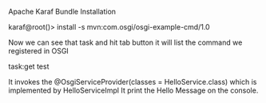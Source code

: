 Apache Karaf Bundle Installation

karaf@root()> install  -s mvn:com.osgi/osgi-example-cmd/1.0

Now we can see that task and hit tab button it will list the command we registered in OSGI

task:get test

It invokes the @OsgiServiceProvider(classes = HelloService.class) which is implemented by HelloServiceImpl
It print the Hello Message on the console.
